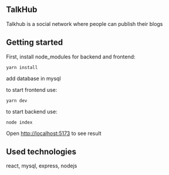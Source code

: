 ## TalkHub
Talkhub is a social network where people can publish their blogs

## Getting started
First, install node_modules for backend and frontend:
```
yarn install
```
add database in mysql 

to start frontend use:
```
yarn dev
```
to start backend use:
```
node index
```
Open [http://localhost:5173](http://localhost:5173/post) to see result

## Used technologies
react, mysql, express, nodejs

